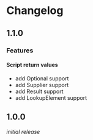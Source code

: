 # Changelog

## 1.1.0

### Features

#### Script return values

* add Optional support
* add Supplier support
* add Result support
* add LookupElement support

## 1.0.0

_initial release_
